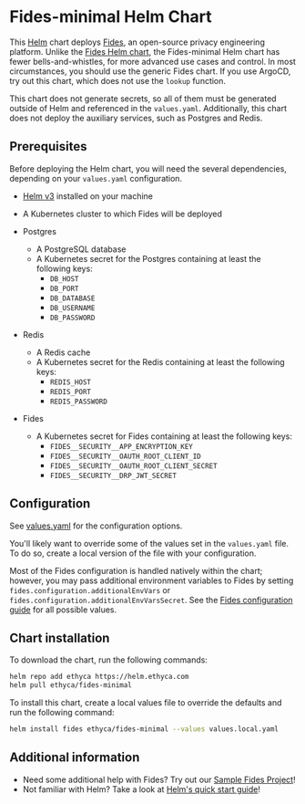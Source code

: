 # Fides-minimal Helm Chart

This [Helm](https://helm.sh) chart deploys [Fides](https://fid.es/docs), an open-source privacy engineering platform. Unlike the [Fides Helm chart](../fides/), the Fides-minimal Helm chart has fewer bells-and-whistles, for more advanced use cases and control. In most circumstances, you should use the generic Fides chart. If you use ArgoCD, try out this chart, which does not use the `lookup` function. 

This chart does not generate secrets, so all of them must be generated outside of Helm and referenced in the `values.yaml`. Additionally, this chart does not deploy the auxiliary services, such as Postgres and Redis.

## Prerequisites
Before deploying the Helm chart, you will need the several dependencies, depending on your `values.yaml` configuration.

* [Helm v3](https://helm.sh/docs/intro/install/) installed on your machine
* A Kubernetes cluster to which Fides will be deployed

* Postgres
  * A PostgreSQL database
  * A Kubernetes secret for the Postgres containing at least the following keys:
    * `DB_HOST`
    * `DB_PORT`
    * `DB_DATABASE`
    * `DB_USERNAME`
    * `DB_PASSWORD`
* Redis
  * A Redis cache
  * A Kubernetes secret for the Redis containing at least the following keys:
    * `REDIS_HOST`
    * `REDIS_PORT`
    * `REDIS_PASSWORD`
* Fides
  * A Kubernetes secret for Fides containing at least the following keys:
    * `FIDES__SECURITY__APP_ENCRYPTION_KEY`
    * `FIDES__SECURITY__OAUTH_ROOT_CLIENT_ID`
    * `FIDES__SECURITY__OAUTH_ROOT_CLIENT_SECRET`
    * `FIDES__SECURITY__DRP_JWT_SECRET`

## Configuration

See [values.yaml](./values.yaml) for the configuration options.

You'll likely want to override some of the values set in the `values.yaml` file. To do so, create a local version of the file with your configuration.

Most of the Fides configuration is handled natively within the chart; however, you may pass additional environment variables to Fides by setting `fides.configuration.additionalEnvVars` or `fides.configuration.additionalEnvVarsSecret`. See the [Fides configuration guide](https://docs.ethyca.com/fides/get_started/configuration) for all possible values.

## Chart installation

To download the chart, run the following commands: 
```sh
helm repo add ethyca https://helm.ethyca.com
helm pull ethyca/fides-minimal
```

To install this chart, create a local values file to override the defaults and run the following command:
```sh
helm install fides ethyca/fides-minimal --values values.local.yaml
```

## Additional information

* Need some additional help with Fides? Try out our [Sample Fides Project](https://docs.ethyca.com/fides/get_started/quickstart)!
* Not familiar with Helm? Take a look at [Helm's quick start guide](https://helm.sh/docs/intro/quickstart/)!
